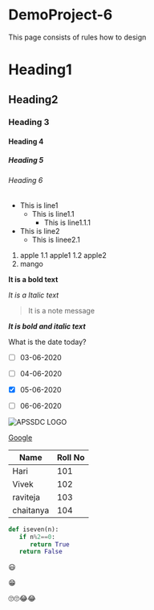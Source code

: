 # DemoProject-6
This page consists of rules  how to design

# Heading1
## Heading2
### Heading 3
#### Heading 4
##### Heading 5
###### Heading 6

- This is line1 
  - This is line1.1
    - This is line1.1.1
- This is line2
  - This is linee2.1
  
1. apple
  1.1 apple1
  1.2 apple2
2. mango

**It is a bold text**

*It is a Italic text*

> It is a note message

***It is bold and italic text***

What is the date today?
- [ ] 03-06-2020
- [ ] 04-06-2020
- [x] 05-06-2020
- [ ] 06-06-2020


![APSSDC LOGO](https://www.apssdc.in/home/images/apssdc_final.png)

[Google](https://www.google.com/)

|Name|Roll No|
|----|-------|
|Hari|101|
|Vivek|102|
|raviteja|103|
|chaitanya|104|


```python
def iseven(n):
   if n%2==0:
      return True
   return False
```

:smiley:

:grin:

🙄🙄😂😂












